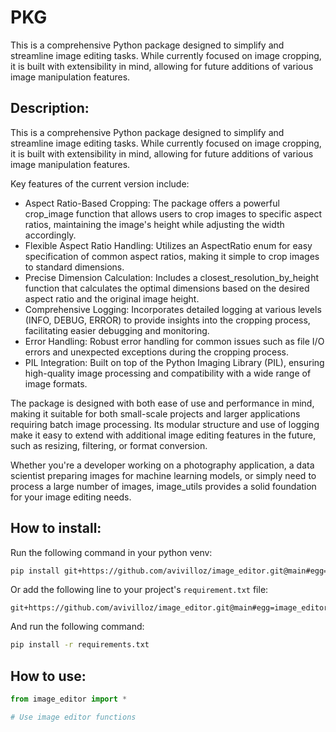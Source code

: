 # PKG

This is a comprehensive Python package designed to simplify and streamline image editing tasks. While currently focused on image cropping, it is built with extensibility in mind, allowing for future additions of various image manipulation features.

## Description:

This is a comprehensive Python package designed to simplify and streamline image editing tasks. While currently focused on image cropping, it is built with extensibility in mind, allowing for future additions of various image manipulation features.

Key features of the current version include:
- Aspect Ratio-Based Cropping: The package offers a powerful crop_image function that allows users to crop images to specific aspect ratios, maintaining the image's height while adjusting the width accordingly.
- Flexible Aspect Ratio Handling: Utilizes an AspectRatio enum for easy specification of common aspect ratios, making it simple to crop images to standard dimensions.
- Precise Dimension Calculation: Includes a closest_resolution_by_height function that calculates the optimal dimensions based on the desired aspect ratio and the original image height.
- Comprehensive Logging: Incorporates detailed logging at various levels (INFO, DEBUG, ERROR) to provide insights into the cropping process, facilitating easier debugging and monitoring.
- Error Handling: Robust error handling for common issues such as file I/O errors and unexpected exceptions during the cropping process.
- PIL Integration: Built on top of the Python Imaging Library (PIL), ensuring high-quality image processing and compatibility with a wide range of image formats.

The package is designed with both ease of use and performance in mind, making it suitable for both small-scale projects and larger applications requiring batch image processing. Its modular structure and use of logging make it easy to extend with additional image editing features in the future, such as resizing, filtering, or format conversion.

Whether you're a developer working on a photography application, a data scientist preparing images for machine learning models, or simply need to process a large number of images, image_utils provides a solid foundation for your image editing needs.

## How to install:

Run the following command in your python venv:

```bash
pip install git+https://github.com/avivilloz/image_editor.git@main#egg=image_editor
```

Or add the following line to your project's `requirement.txt` file:

```
git+https://github.com/avivilloz/image_editor.git@main#egg=image_editor
```

And run the following command:

```bash
pip install -r requirements.txt
```

## How to use:

```python
from image_editor import *

# Use image editor functions
```